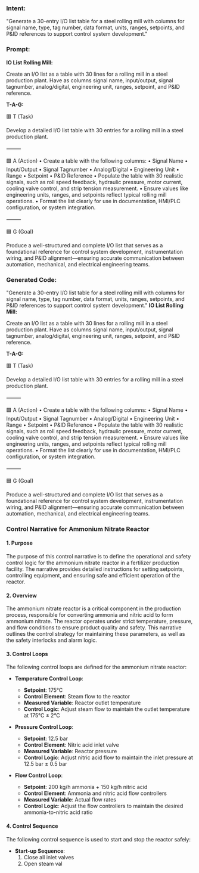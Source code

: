 ### Intent:
"Generate a 30-entry I/O list table for a steel rolling mill with columns for signal name, type, tag number, data format, units, ranges, setpoints, and P&ID references to support control system development."

### Prompt:
**IO List Rolling Mill:**

Create an I/O list as a table with 30 lines for a rolling mill in a steel production plant. Have as columns signal name, input/output, signal tagnumber, analog/digital, engineering unit, ranges, setpoint, and P&ID reference.

**T-A-G:**

🟥 T (Task)

Develop a detailed I/O list table with 30 entries for a rolling mill in a steel production plant.

⸻

🟩 A (Action)
	•	Create a table with the following columns:
	•	Signal Name
	•	Input/Output
	•	Signal Tagnumber
	•	Analog/Digital
	•	Engineering Unit
	•	Range
	•	Setpoint
	•	P&ID Reference
	•	Populate the table with 30 realistic signals, such as roll speed feedback, hydraulic pressure, motor current, cooling valve control, and strip tension measurement.
	•	Ensure values like engineering units, ranges, and setpoints reflect typical rolling mill operations.
	•	Format the list clearly for use in documentation, HMI/PLC configuration, or system integration.

⸻

🟦 G (Goal)

Produce a well-structured and complete I/O list that serves as a foundational reference for control system development, instrumentation wiring, and P&ID alignment—ensuring accurate communication between automation, mechanical, and electrical engineering teams.

### Generated Code:
"Generate a 30-entry I/O list table for a steel rolling mill with columns for signal name, type, tag number, data format, units, ranges, setpoints, and P&ID references to support control system development."
**IO List Rolling Mill:**

Create an I/O list as a table with 30 lines for a rolling mill in a steel production plant. Have as columns signal name, input/output, signal tagnumber, analog/digital, engineering unit, ranges, setpoint, and P&ID reference.

**T-A-G:**

🟥 T (Task)

Develop a detailed I/O list table with 30 entries for a rolling mill in a steel production plant.

⸻

🟩 A (Action)
	•	Create a table with the following columns:
	•	Signal Name
	•	Input/Output
	•	Signal Tagnumber
	•	Analog/Digital
	•	Engineering Unit
	•	Range
	•	Setpoint
	•	P&ID Reference
	•	Populate the table with 30 realistic signals, such as roll speed feedback, hydraulic pressure, motor current, cooling valve control, and strip tension measurement.
	•	Ensure values like engineering units, ranges, and setpoints reflect typical rolling mill operations.
	•	Format the list clearly for use in documentation, HMI/PLC configuration, or system integration.

⸻

🟦 G (Goal)

Produce a well-structured and complete I/O list that serves as a foundational reference for control system development, instrumentation wiring, and P&ID alignment—ensuring accurate communication between automation, mechanical, and electrical engineering teams.
### Control Narrative for Ammonium Nitrate Reactor

#### 1. Purpose
The purpose of this control narrative is to define the operational and safety control logic for the ammonium nitrate reactor in a fertilizer production facility. The narrative provides detailed instructions for setting setpoints, controlling equipment, and ensuring safe and efficient operation of the reactor.

#### 2. Overview
The ammonium nitrate reactor is a critical component in the production process, responsible for converting ammonia and nitric acid to form ammonium nitrate. The reactor operates under strict temperature, pressure, and flow conditions to ensure product quality and safety. This narrative outlines the control strategy for maintaining these parameters, as well as the safety interlocks and alarm logic.

#### 3. Control Loops
The following control loops are defined for the ammonium nitrate reactor:

   - **Temperature Control Loop**:
      - **Setpoint**: 175°C
      - **Control Element**: Steam flow to the reactor
      - **Measured Variable**: Reactor outlet temperature
      - **Control Logic**: Adjust steam flow to maintain the outlet temperature at 175°C ± 2°C

   - **Pressure Control Loop**:
      - **Setpoint**: 12.5 bar
      - **Control Element**: Nitric acid inlet valve
      - **Measured Variable**: Reactor pressure
      - **Control Logic**: Adjust nitric acid flow to maintain the inlet pressure at 12.5 bar ± 0.5 bar

   - **Flow Control Loop**:
      - **Setpoint**: 200 kg/h ammonia + 150 kg/h nitric acid
      - **Control Element**: Ammonia and nitric acid flow controllers
      - **Measured Variable**: Actual flow rates
      - **Control Logic**: Adjust the flow controllers to maintain the desired ammonia-to-nitric acid ratio

#### 4. Control Sequence
The following control sequence is used to start and stop the reactor safely:

   - **Start-up Sequence**:
      1. Close all inlet valves
      2. Open steam val
